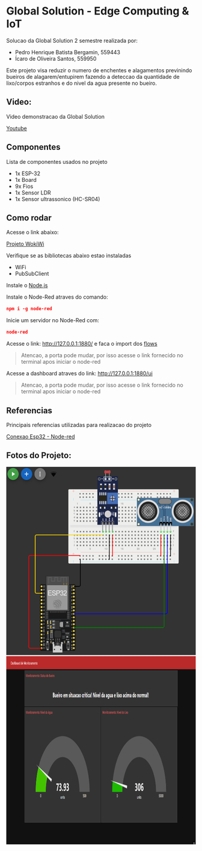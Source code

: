 # Global Solution - Edge Computing & IoT
Solucao da Global Solution 2 semestre realizada por:
- Pedro Henrique Batista Bergamin, 559443
- Ícaro de Oliveira Santos, 559950

Este projeto visa reduzir o numero de enchentes e alagamentos previnindo bueiros de alagarem/entupirem fazendo a deteccao da quantidade de lixo/corpos estranhos e do nivel da agua presente no bueiro.

## Video:
Video demonstracao da Global Solution

[Youtube](https://youtu.be/BWQ322RRqx8)

## Componentes
Lista de componentes usados no projeto

- 1x ESP-32
- 1x Board
- 9x Fios 
- 1x Sensor LDR
- 1x Sensor ultrassonico (HC-SR04)

## Como rodar
Acesse o link abaixo:

[Projeto WokiWi](https://wokwi.com/projects/432790418776832001)

Verifique se as bibliotecas abaixo estao instaladas
- WiFi
- PubSubClient

Instale o [Node.js](https://nodejs.org/pt)

Instale o Node-Red atraves do comando:

```JSON
npm i -g node-red
```

Inicie um servidor no Node-Red com:

```JSON
node-red
```

Acesse o link: http://127.0.0.1:1880/ e faca o import dos [flows](./flows.json)
> Atencao, a porta pode mudar, por isso acesse o link fornecido no terminal apos iniciar o node-red

Acesse a dashboard atraves do link: http://127.0.0.1:1880/ui
> Atencao, a porta pode mudar, por isso acesse o link fornecido no terminal apos iniciar o node-red

## Referencias
Principais referencias utilizadas para realizacao do projeto

[Conexao Esp32 - Node-red](https://www.youtube.com/watch?v=fbQRF_IKuo4)

## Fotos do Projeto:

<img src="./circuito.png" style="height:500px;width:550px"/>
<img src="./dashboard.png" style="height:500px;width:950px"/>
